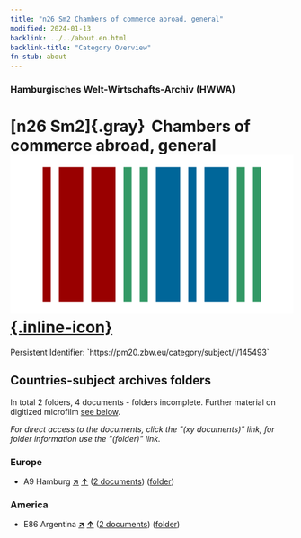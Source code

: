 ```yaml
---
title: "n26 Sm2 Chambers of commerce abroad, general"
modified: 2024-01-13
backlink: ../../about.en.html
backlink-title: "Category Overview"
fn-stub: about
---
```


### Hamburgisches Welt-Wirtschafts-Archiv (HWWA)

# [n26 Sm2]{.gray}&#8201; Chambers of commerce abroad, general &#160; [![Wikidata](/images/Wikidata-logo.svg "Wikidata"){.inline-icon}](http://www.wikidata.org/entity/Q104711073)

<div class="hint">Persistent Identifier: `https://pm20.zbw.eu/category/subject/i/145493`</div>







## Countries-subject archives folders







In total 2 folders, 4 documents - folders incomplete. Further material on digitized microfilm [see below](#filmsections).

_For direct access to the documents, click the "(xy documents)" link, for folder information use the "(folder)" link._



### Europe

- A9 Hamburg [**&nearr;**](../../../geo/i/140905/about.en.html "Hamburg (all folders)") [**&uarr;**](../../../geo/about.en.html#A9 "Country category system") (<a href="https://pm20.zbw.eu/iiifview/folder/sh/140905,145493" title="about: Hamburg : Chambers of commerce abroad, general" target="_blank">2 documents</a>) ([folder](../../../../folder/sh/1409xx/140905/1454xx/145493/about.en.html))

### America

- E86 Argentina [**&nearr;**](../../../geo/i/141692/about.en.html "Argentina (all folders)") [**&uarr;**](../../../geo/about.en.html#E86 "Country category system") (<a href="https://pm20.zbw.eu/iiifview/folder/sh/141692,145493" title="about: Argentina : Chambers of commerce abroad, general" target="_blank">2 documents</a>) ([folder](../../../../folder/sh/1416xx/141692/1454xx/145493/about.en.html))



<a id="filmsections" />













